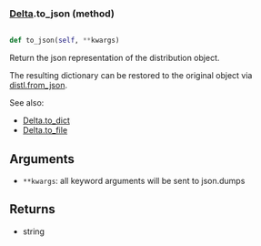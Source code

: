 ### [Delta](Delta.md).to_json (method)


```py

def to_json(self, **kwargs)

```



Return the json representation of the distribution object.

The resulting dictionary can be restored to the original object
via [distl.from_json](distl.from_json.md).

See also:

* [Delta.to_dict](Delta.to_dict.md)
* [Delta.to_file](Delta.to_file.md)

Arguments
---------
* `**kwargs`: all keyword arguments will be sent to json.dumps

Returns
--------
* string

